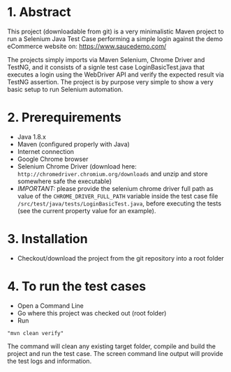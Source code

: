 # 1. Abstract
This project (downloadable from git) is a very minimalistic Maven project to run a Selenium Java Test Case performing a simple login against the demo eCommerce website on:
https://www.saucedemo.com/

The projects simply imports via Maven Selenium, Chrome Driver and TestNG, and it consists of a signle test case LoginBasicTest.java that executes a login using the WebDriver API and verify the expected result via TestNG assertion.
The project is by purpose very simple to show a very basic setup to run Selenium automation.


# 2. Prerequirements
- Java 1.8.x
- Maven (configured properly with Java)
- Internet connection
- Google Chrome browser
- Selenium Chrome Driver (download here: `http://chromedriver.chromium.org/downloads` and unzip and store somewhere safe the executable)
- *IMPORTANT:* please provide the selenium chrome driver full path as value of the `CHROME_DRIVER_FULL_PATH` variable inside the test case file `/src/test/java/tests/LoginBasicTest.java`, before executing the tests (see the current property value for an example).

# 3. Installation
- Checkout/download the project from the git repository into a root folder

# 4. To run the test cases
- Open a Command Line
- Go where this project was checked out (root folder)
- Run 
```
"mvn clean verify"
```
The command will clean any existing target folder, compile and build the project and run the test case.
The screen command line output will provide the test logs and information.

